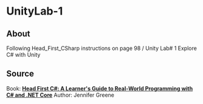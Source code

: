 # UnityLab-1

## About ##
Following Head_First_CSharp instructions on page 98 / Unity Lab# 1 Explore C# with Unity

## Source ##

Book: **[Head First C#: A Learner's Guide to Real-World Programming with C# and .NET Core]**
Author: Jennifer Greene

[Head First C#: A Learner's Guide to Real-World Programming with C# and .NET Core]: 
https://www.amazon.com/-/de/dp/1491976705/ref=sr_1_1?dchild=1&keywords=c%23+head+first&qid=1616431790&sr=8-1

